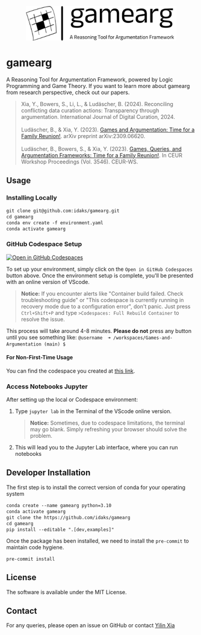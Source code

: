 <br>
<br>
<p align="center">
<img src="logo.png" alt="gamearg logo" style="width:400px;"/>
</p>

# gamearg
A Reasoning Tool for Argumentation Framework, powered by Logic Programming and Game Theory.
If you want to learn more about gamearg from research perspective, check out our papers.
> Xia, Y., Bowers, S., Li, L., & Ludäscher, B. (2024). Reconciling conflicting data curation actions: Transparency through argumentation. International Journal of Digital Curation, 2024.
<br><br>
Ludäscher, B., & Xia, Y. (2023). [Games and Argumentation: Time for a Family Reunion!](https://arxiv.org/pdf/2309.06620.pdf). arXiv preprint arXiv:2309.06620. 
<br><br>
Ludäscher, B., Bowers, S., & Xia, Y. (2023). [Games, Queries, and Argumentation Frameworks: Time for a Family Reunion!](https://ceur-ws.org/Vol-3546/paper06.pdf).
In CEUR Workshop Proceedings (Vol. 3546). CEUR-WS. 




## Usage
### Installing Locally
```
git clone git@github.com:idaks/gamearg.git
cd gamearg
conda env create -f environment.yaml
conda activate gamearg
```

### GitHub Codespace Setup

[![Open in GitHub Codespaces](https://github.com/codespaces/badge.svg)](https://codespaces.new/idaks/Games-and-Argumentation)

To set up your environment, simply click on the `Open in GitHub Codespaces` button above. Once the environment setup is complete, you'll be presented with an online version of VScode.

> **Notice:** If you encounter alerts like "Container build failed. Check troubleshooting guide" or "This codespace is currently running in recovery mode due to a configuration error", don't panic. Just press `Ctrl+Shift+P` and type `>Codespaces: Full Rebuild Container` to resolve the issue.

This process will take around 4-8 minutes. **Please do not** press any button until you see something like: `@username  ➜ /workspaces/Games-and-Argumentation (main) $ `

#### For Non-First-Time Usage
You can find the codespace you created at [this link](https://github.com/codespaces).

### Access Notebooks Jupyter

After setting up the local or Codespace environment:

1. Type `jupyter lab` in the Terminal of the VScode online version.
   
   > **Notice:** Sometimes, due to codespace limitations, the terminal may go blank. Simply refreshing your browser should solve the problem.

2. This will lead you to the Jupyter Lab interface, where you can run notebooks

## Developer Installation
The first step is to install the correct version of conda for your operating system
```
conda create --name gamearg python=3.10
conda activate gamearg
git clone the https://github.com/idaks/gamearg
cd gamearg
pip install --editable ".[dev,examples]"
```
Once the package has been installed, we need to install the `pre-commit` to maintain code hygiene. 
```
pre-commit install
```

## License
The software is available under the MIT License.

## Contact
For any queries, please open an issue on GitHub or contact [Yilin Xia](https://yilinxia.com/)


